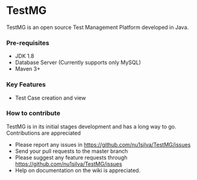 # TestMG
TestMG is an open source Test Management Platform developed in Java.

### Pre-requisites
- JDK 1.8
- Database Server (Currently supports only MySQL)
- Maven 3+

### Key Features
- Test Case creation and view

### How to contribute
TestMG is in its initial stages development and has a long way to go. Contributions are appreciated
- Please report any issues in https://github.com/nu1silva/TestMG/issues
- Send your pull requests to the master branch
- Please suggest any feature requests through https://github.com/nu1silva/TestMG/issues
- Help on documentation on the wiki is appreciated.